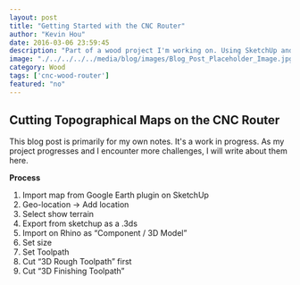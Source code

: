 ```yaml
---
layout: post
title: "Getting Started with the CNC Router"
author: "Kevin Hou"
date: 2016-03-06 23:59:45
description: "Part of a wood project I'm working on. Using SketchUp and Aspire to prepare the CNC cutpath."
image: "./../../../../media/blog/images/Blog_Post_Placeholder_Image.jpg"
category: Wood
tags: ['cnc-wood-router']
featured: "no"
---
```

<h2>Cutting Topographical Maps on the CNC Router</h2>
<p>This blog post is primarily for my own notes. It's a work in progress. As my project progresses and I encounter more challenges, I will write about them here.</p>

<b>Process</b>
<ol>
  <li>Import map from Google Earth plugin on SketchUp</li>
  <li>Geo-location → Add location</li>
  <li>Select show terrain</li>
  <li>Export from sketchup as a .3ds</li>
  <li>Import on Rhino as “Component / 3D Model”</li>
  <li>Set size</li>
  <li>Set Toolpath</li>
  <li>Cut “3D Rough Toolpath” first</li>
  <li>Cut “3D Finishing Toolpath”</li>
</ol>
